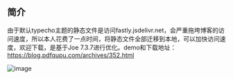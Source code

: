 ## 简介
由于默认typecho主题的静态文件是访问fastly.jsdelivr.net，会严重拖垮博客的访问速度，所以本人花费了一点时间，将静态文件全部迁移到本地，可以加快访问速度，欢迎下载，是基于Joe 7.3.7进行优化。demo和下载地址：https://blog.pdfqupu.com/archives/352.html

![image](https://user-images.githubusercontent.com/26370779/188822350-910877b1-03ca-4da0-8d09-6ee5dc6fad78.png)




